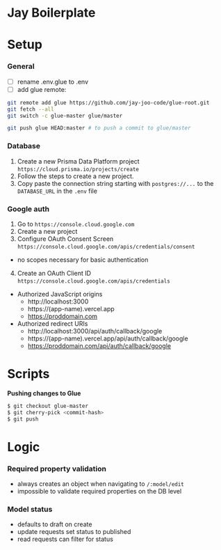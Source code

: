 # Jay Boilerplate

# Setup

### General

- [ ] rename .env.glue to .env
- [ ] add glue remote:

```bash
git remote add glue https://github.com/jay-joo-code/glue-root.git
git fetch --all
git switch -c glue-master glue/master

git push glue HEAD:master # to push a commit to glue/master
```

### Database

1. Create a new Prisma Data Platform project `https://cloud.prisma.io/projects/create`
2. Follow the steps to create a new project.
3. Copy paste the connection string starting with `postgres://...` to the `DATABASE_URL` in the `.env` file

### Google auth

1. Go to `https://console.cloud.google.com`
2. Create a new project
3. Configure OAuth Consent Screen `https://console.cloud.google.com/apis/credentials/consent`

- no scopes necessary for basic authentication

4. Create an OAuth Client ID `https://console.cloud.google.com/apis/credentials`

- Authorized JavaScript origins
  - http://localhost:3000
  - https://(app-name).vercel.app
  - https://proddomain.com
- Authorized redirect URIs
  - http://localhost:3000/api/auth/callback/google
  - https://(app-name).vercel.app/api/auth/callback/google
  - https://proddomain.com/api/auth/callback/google

# Scripts

**Pushing changes to Glue**

```bash
$ git checkout glue-master
$ git cherry-pick <commit-hash>
$ git push
```

# Logic

### Required property validation

- always creates an object when navigating to `/:model/edit`
- impossible to validate required properties on the DB level

### Model status

- defaults to draft on create
- update requests set status to published
- read requests can filter for status
